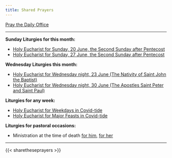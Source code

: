 ```yaml
---
title: Shared Prayers
---
```


[Pray the Daily Office](daily/)

-------------

**Sunday Liturgies for this month:**
- [Holy Eucharist for Sunday, 20 June, the Second Sunday after Pentecost](archive/2021/auto/proper7)
- [Holy Eucharist for Sunday, 27 June, the Second Sunday after Pentecost](archive/2021/auto/proper8)

**Wednesday Liturgies this month:**
- [Holy Eucharist for Wednesday night, 23 June (The Nativity of Saint John the Baptist)](archive/2021/auto/nativitystjohnbaptist)
- [Holy Eucharist for Wednesday night, 30 June (The Apostles Saint Peter and Saint Paul)](archive/2021/auto/stspeterpaul)

**Liturgies for any week:**
- [Holy Eucharist for Weekdays in Covid-tide](archive/he-covid-weekday)
- [Holy Eucharist for Major Feasts in Covid-tide](archive/he-covid-feasts)

**Liturgies for pastoral occasions:**
- Ministration at the time of death [for him](archive/occasions/atdeath-m), [for her](archive/occasions/atdeath-f)
------------

{{< sharetheseprayers >}}
